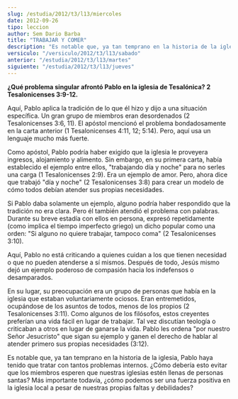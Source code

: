 ```yaml
---
slug: /estudia/2012/t3/l13/miercoles
date: 2012-09-26
tipo: leccion
author: Sem Dario Barba
title: "TRABAJAR Y COMER"
description: "Es notable que, ya tan temprano en la historia de la iglesia, Pablo haya tenido  que tratar con tantos problemas internos. ¿Cómo debería esto evitar que los  miembros esperen que nuestras iglesias estén llenas de personas santas?"
versiculo: "/versiculo/2012/t3/l13/sabado"
anterior: "/estudia/2012/t3/l13/martes"
siguiente: "/estudia/2012/t3/l13/jueves"
---
```


**¿Qué problema singular afrontó Pablo en la iglesia de Tesalónica? 2 Tesalonicenses 3:9-12.**

Aquí, Pablo aplica la tradición de lo que él hizo y dijo a una situación específica. Un gran grupo de miembros eran desordenados (2 Tesalonicenses 3:6, 11). El apóstol mencionó el problema bondadosamente en la carta anterior (1 Tesalonicenses 4:11, 12; 5:14). Pero, aquí usa un lenguaje mucho más fuerte.

Como apóstol, Pablo podría haber exigido que la iglesia le proveyera ingresos, alojamiento y alimento. Sin embargo, en su primera carta, había establecido el ejemplo entre ellos, "trabajando día y noche" para no serles una carga (1 Tesalonicenses 2:9). Era un ejemplo de amor. Pero, ahora dice que trabajó "día y noche" (2 Tesalonicenses 3:8) para crear un modelo de cómo todos debían atender sus propias necesidades.

Si Pablo daba solamente un ejemplo, alguno podría haber respondido que la tradición no era clara. Pero él también atendió el problema con palabras. Durante su breve estadía con ellos en persona, expresó repetidamente (como implica el tiempo imperfecto griego) un dicho popular como una orden: "Si alguno no quiere trabajar, tampoco coma" (2 Tesalonicenses 3:10).

Aquí, Pablo no está criticando a quienes cuidan a los que tienen necesidad o que no pueden atenderse a sí mismos. Después de todo, Jesús mismo dejó un ejemplo poderoso de compasión hacia los indefensos o desamparados.

En su lugar, su preocupación era un grupo de personas que había en la iglesia que estaban voluntariamente ociosos. Eran entremetidos, ocupándose de los asuntos de todos, menos de los propios (2 Tesalonicenses 3:11). Como algunos de los filósofos, estos creyentes preferían una vida fácil en lugar de trabajar. Tal vez discutían teología o criticaban a otros en lugar de ganarse la vida. Pablo les ordena "por nuestro Señor Jesucristo" que sigan su ejemplo y ganen el derecho de hablar al atender primero sus propias necesidades (3:12).

Es notable que, ya tan temprano en la historia de la iglesia, Pablo haya tenido que tratar con tantos problemas internos. ¿Cómo debería esto evitar que los miembros esperen que nuestras iglesias estén llenas de personas santas? Más importante todavía, ¿cómo podemos ser una fuerza positiva en la iglesia local a pesar de nuestras propias faltas y debilidades?
